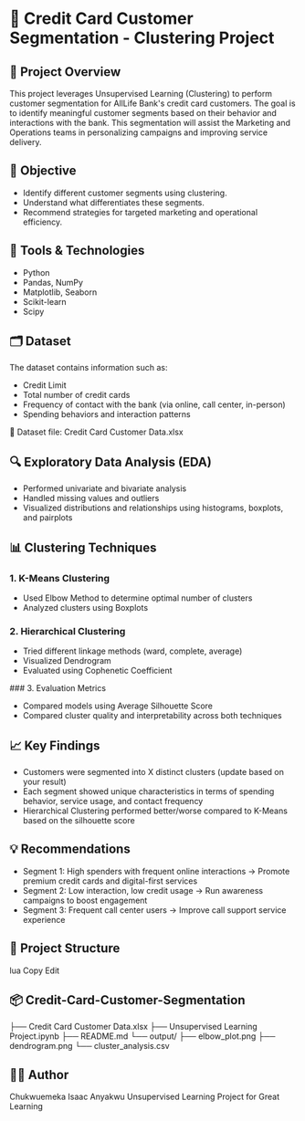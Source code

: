 # 🧠 Credit Card Customer Segmentation - Clustering Project
## 📌 Project Overview
This project leverages Unsupervised Learning (Clustering) to perform customer segmentation for AllLife Bank's credit card customers. 
The goal is to identify meaningful customer segments based on their behavior and interactions with the bank. 
This segmentation will assist the Marketing and Operations teams in personalizing campaigns and improving service delivery.

## 🎯 Objective
<ul>
<li>Identify different customer segments using clustering.</li>

<li>Understand what differentiates these segments.</li>

<li>Recommend strategies for targeted marketing and operational efficiency.</li>
</ul>

## 🧰 Tools & Technologies
<ul>
<li>Python</li>

<li>Pandas, NumPy</li>

<li>Matplotlib, Seaborn</li>

<li>Scikit-learn</li>

<li>Scipy
</ul>

## 🗂️ Dataset
The dataset contains information such as:

<ul>
<li>Credit Limit</li>

<li>Total number of credit cards</li>

<li>Frequency of contact with the bank (via online, call center, in-person)</li>

<li>Spending behaviors and interaction patterns</li>
</ul>
📄 Dataset file: Credit Card Customer Data.xlsx

## 🔍 Exploratory Data Analysis (EDA)
<ul>
<li>Performed univariate and bivariate analysis</li>

<li>Handled missing values and outliers</li>

<li>Visualized distributions and relationships using histograms, boxplots, and pairplots</li>
</ul>

##  📊 Clustering Techniques

### 1. K-Means Clustering
<ul>
<li>Used Elbow Method to determine optimal number of clusters</li>

<li>Analyzed clusters using Boxplots</li>
</ul>

### 2. Hierarchical Clustering
<ul>
<li>Tried different linkage methods (ward, complete, average)</li>

<li>Visualized Dendrogram</li>

<li>Evaluated using Cophenetic Coefficient</li>
</ul>
### 3. Evaluation Metrics
<ul>
<li>Compared models using Average Silhouette Score</li>

<li>Compared cluster quality and interpretability across both techniques</li>
</ul>

## 📈 Key Findings
<ul>
<li>Customers were segmented into X distinct clusters (update based on your result)</li>

<li>Each segment showed unique characteristics in terms of spending behavior, service usage, and contact frequency</li>

<li>Hierarchical Clustering performed better/worse compared to K-Means based on the silhouette score</li>
</ul>

## 💡 Recommendations
<ul>
<li>Segment 1: High spenders with frequent online interactions → Promote premium credit cards and digital-first services</li>

<li>Segment 2: Low interaction, low credit usage → Run awareness campaigns to boost engagement</li>

<li>Segment 3: Frequent call center users → Improve call support service experience</li>
</ul>

## 📁 Project Structure
lua
Copy
Edit

## 📦 Credit-Card-Customer-Segmentation
├── Credit Card Customer Data.xlsx
├── Unsupervised Learning Project.ipynb
├── README.md
└── output/
    ├── elbow_plot.png
    ├── dendrogram.png
    └── cluster_analysis.csv
    
## 👨‍💻 Author
Chukwuemeka Isaac Anyakwu
Unsupervised Learning Project for Great Learning

